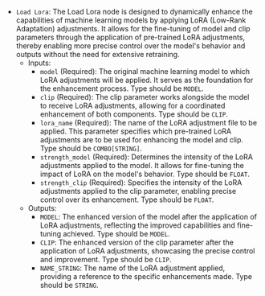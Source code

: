 - `Load Lora`: The Load Lora node is designed to dynamically enhance the capabilities of machine learning models by applying LoRA (Low-Rank Adaptation) adjustments. It allows for the fine-tuning of model and clip parameters through the application of pre-trained LoRA adjustments, thereby enabling more precise control over the model's behavior and outputs without the need for extensive retraining.
    - Inputs:
        - `model` (Required): The original machine learning model to which LoRA adjustments will be applied. It serves as the foundation for the enhancement process. Type should be `MODEL`.
        - `clip` (Required): The clip parameter works alongside the model to receive LoRA adjustments, allowing for a coordinated enhancement of both components. Type should be `CLIP`.
        - `lora_name` (Required): The name of the LoRA adjustment file to be applied. This parameter specifies which pre-trained LoRA adjustments are to be used for enhancing the model and clip. Type should be `COMBO[STRING]`.
        - `strength_model` (Required): Determines the intensity of the LoRA adjustments applied to the model. It allows for fine-tuning the impact of LoRA on the model's behavior. Type should be `FLOAT`.
        - `strength_clip` (Required): Specifies the intensity of the LoRA adjustments applied to the clip parameter, enabling precise control over its enhancement. Type should be `FLOAT`.
    - Outputs:
        - `MODEL`: The enhanced version of the model after the application of LoRA adjustments, reflecting the improved capabilities and fine-tuning achieved. Type should be `MODEL`.
        - `CLIP`: The enhanced version of the clip parameter after the application of LoRA adjustments, showcasing the precise control and improvement. Type should be `CLIP`.
        - `NAME_STRING`: The name of the LoRA adjustment applied, providing a reference to the specific enhancements made. Type should be `STRING`.
